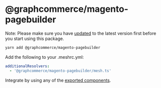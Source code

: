 # @graphcommerce/magento-pagebuilder

Note: Please make sure you have
[updated](https://www.graphcommerce.org/docs/upgrading) to the latest version
first before you start using this package.

```bash
yarn add @graphcommerce/magento-pagebuilder
```

Add the following to your .meshrc.yml:

```yml
additionalResolvers:
  - '@graphcommerce/magento-pagebuilder/mesh.ts'
```

Integrate by using any of the [exported components](./index.ts).
